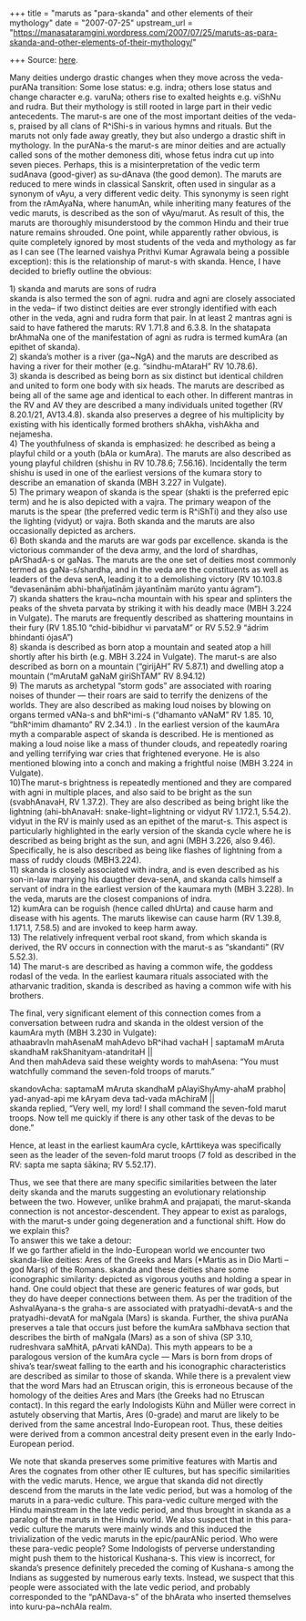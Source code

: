 +++
title = "maruts as \"para-skanda\" and other elements of their mythology"
date = "2007-07-25"
upstream_url = "https://manasataramgini.wordpress.com/2007/07/25/maruts-as-para-skanda-and-other-elements-of-their-mythology/"

+++
Source: [here](https://manasataramgini.wordpress.com/2007/07/25/maruts-as-para-skanda-and-other-elements-of-their-mythology/).

Many deities undergo drastic changes when they move across the
veda-purANa transition: Some lose status: e.g. indra; others lose status
and change character e.g. varuNa; others rise to exalted heights e.g.
viShNu and rudra. But their mythology is still rooted in large part in
their vedic antecedents. The marut-s are one of the most important
deities of the veda-s, praised by all clans of R^iShi-s in various hymns
and rituals. But the maruts not only fade away greatly, they but also
undergo a drastic shift in mythology. In the purANa-s the marut-s are
minor deities and are actually called sons of the mother demoness diti,
whose fetus indra cut up into seven pieces. Perhaps, this is a
misinterpretation of the vedic term sudAnava (good-giver) as su-dAnava
(the good demon). The maruts are reduced to mere winds in classical
Sanskrit, often used in singular as a synonym of vAyu, a very different
vedic deity. This synonymy is seen right from the rAmAyaNa, where
hanumAn, while inheriting many features of the vedic maruts, is
described as the son of vAyu/marut. As result of this, the maruts are
thoroughly misunderstood by the common Hindu and their true nature
remains shrouded. One point, while apparently rather obvious, is quite
completely ignored by most students of the veda and mythology as far as
I can see (The learned vaishya Prithvi Kumar Agrawala being a possible
exception): this is the relationship of marut-s with skanda. Hence, I
have decided to briefly outline the obvious:

1\) skanda and maruts are sons of rudra  
skanda is also termed the son of agni. rudra and agni are closely
associated in the veda– if two distinct deities are ever strongly
identified with each other in the veda, agni and rudra form that pair.
In at least 2 mantras agni is said to have fathered the maruts: RV
1.71.8 and 6.3.8. In the shatapata brAhmaNa one of the manifestation of
agni as rudra is termed kumAra (an epithet of skanda).  
2) skanda’s mother is a river (ga\~NgA) and the maruts are described as
having a river for their mother (e.g. “sindhu-mAtaraH” RV 10.78.6).  
3) skanda is described as being born as six distinct but identical
children and united to form one body with six heads. The maruts are
described as being all of the same age and identical to each other. In
different mantras in the RV and AV they are described a many individuals
united together (RV 8.20.1/21, AV13.4.8). skanda also preserves a degree
of his multiplicity by existing with his identically formed brothers
shAkha, vishAkha and nejamesha.  
4) The youthfulness of skanda is emphasized: he described as being a
playful child or a youth (bAla or kumAra). The maruts are also described
as young playful children (shishu in RV 10.78.6; 7.56.16). Incidentally
the term shishu is used in one of the earliest versions of the kumara
story to describe an emanation of skanda (MBH 3.227 in Vulgate).  
5) The primary weapon of skanda is the spear (shakti is the preferred
epic term) and he is also depicted with a vajra. The primary weapon of
the maruts is the spear (the preferred vedic term is R^iShTi) and they
also use the lighting (vidyut) or vajra. Both skanda and the maruts are
also occasionally depicted as archers.  
6) Both skanda and the maruts are war gods par excellence. skanda is the
victorious commander of the deva army, and the lord of shardhas,
pArShadA-s or gaNas. The maruts are the one set of deities most commonly
termed as gaNa-s/shardha, and in the veda are the constituents as well
as leaders of the deva senA, leading it to a demolishing victory (RV
10.103.8 “devasenānām abhi-bhañjatīnām jáyantīnām marúto yantu
ágram”).  
7) skanda shatters the krau\~ncha mountain with his spear and splinters
the peaks of the shveta parvata by striking it with his deadly mace (MBH
3.224 in Vulgate). The maruts are frequently described as shattering
mountains in their fury (RV 1.85.10 “chid-bibidhur vi parvataM” or RV
5.52.9 “ádrim bhindanti ójasA”)  
8) skanda is described as born atop a mountain and seated atop a hill
shortly after his birth (e.g. MBH 3.224 in Vulgate). The marut-s are
also described as born on a mountain (“girijAH” RV 5.87.1) and dwelling
atop a mountain (“mArutaM gaNaM giriShTAM” RV 8.94.12)  
9) The maruts as archetypal “storm gods” are associated with roaring
noises of thunder — their roars are said to terrify the denizens of the
worlds. They are also described as making loud noises by blowing on
organs termed vANa-s and bhR^imi-s (“dhamanto vANaM” RV 1.85. 10,
“bhR^imim dhamanto” RV 2.34.1) . In the earliest version of the kaumAra
myth a comparable aspect of skanda is described. He is mentioned as
making a loud noise like a mass of thunder clouds, and repeatedly
roaring and yelling terrifying war cries that frightened everyone. He is
also mentioned blowing into a conch and making a frightful noise (MBH
3.224 in Vulgate).  
10)The marut-s brightness is repeatedly mentioned and they are compared
with agni in multiple places, and also said to be bright as the sun
(svabhAnavaH, RV 1.37.2). They are also described as being bright like
the lightning (ahi-bhAnavaH: snake-light=lightning or vidyut RV 1.172.1,
5.54.2). vidyut in the RV is mainly used as an epithet of the marut-s.
This aspect is particularly highlighted in the early version of the
skanda cycle where he is described as being bright as the sun, and agni
(MBH 3.226, also 9.46). Specifically, he is also described as being like
flashes of lightning from a mass of ruddy clouds (MBH3.224).  
11) skanda is closely associated with indra, and is even described as
his son-in-law marrying his daugther deva-senA, and skanda calls himself
a servant of indra in the earliest version of the kaumara myth (MBH
3.228). In the veda, maruts are the closest companions of indra.  
12) kumAra can be roguish (hence called dhUrta) and cause harm and
disease with his agents. The maruts likewise can cause harm (RV 1.39.8,
1.171.1, 7.58.5) and are invoked to keep harm away.  
13) The relatively infrequent verbal root skand, from which skanda is
derived, the RV occurs in connection with the marut-s as “skandanti” (RV
5.52.3).  
14) The marut-s are described as having a common wife, the goddess
rodasI of the veda. In the earliest kaumara rituals associated with the
atharvanic tradition, skanda is described as having a common wife with
his brothers.

The final, very significant element of this connection comes from a
conversation between rudra and skanda in the oldest version of the
kaumAra myth (MBH 3.230 in Vulgate):  
athaabravIn mahAsenaM mahAdevo bR^ihad vachaH \| saptamaM mAruta
skandhaM rakShanityam-atandritaH \|\|  
And then mahAdeva said these weighty words to mahAsena: “You must
watchfully command the seven-fold troops of maruts.”

skandovAcha: saptamaM mAruta skandhaM pAlayiShyAmy-ahaM prabho\|
yad-anyad-api me kAryam deva tad-vada mAchiraM \|\|  
skanda replied, “Very well, my lord! I shall command the seven-fold
marut troops. Now tell me quickly if there is any other task of the
devas to be done.”

Hence, at least in the earliest kaumAra cycle, kArttikeya was
specifically seen as the leader of the seven-fold marut troops (7 fold
as described in the RV: sapta me sapta śākina; RV 5.52.17).

Thus, we see that there are many specific similarities between the later
deity skanda and the maruts suggesting an evolutionary relationship
between the two. However, unlike brahmA and prajapati, the marut-skanda
connection is not ancestor-descendent. They appear to exist as paralogs,
with the marut-s under going degeneration and a functional shift. How do
we explain this?  
To answer this we take a detour:  
If we go farther afield in the Indo-European world we encounter two
skanda-like deities: Ares of the Greeks and Mars (\*Martis as in Dio
Marti – god Mars) of the Romans. skanda and these deities share some
iconographic similarity: depicted as vigorous youths and holding a spear
in hand. One could object that these are generic features of war gods,
but they do have deeper connections between them. As per the tradition
of the AshvalAyana-s the graha-s are associated with pratyadhi-devatA-s
and the pratyadhi-devatA for maNgala (Mars) is skanda. Further, the
shiva purANa preserves a tale that occurs just before the kumAra
saMbhava section that describes the birth of maNgala (Mars) as a son of
shiva (SP 3.10, rudreshvara saMhitA, pArvati kANDa). This myth appears
to be a paralogous version of the kumAra cycle — Mars is born from drops
of shiva’s tear/sweat falling to the earth and his iconographic
characteristics are described as similar to those of skanda. While there
is a prevalent view that the word Mars had an Etruscan origin, this is
erroneous because of the homology of the deities Ares and Mars (the
Greeks had no Etruscan contact). In this regard the early Indologists
Kühn and Müller were correct in astutely observing that Martis, Ares
(0-grade) and marut are likely to be derived from the same ancestral
Indo-European root. Thus, these deities were derived from a common
ancestral deity present even in the early Indo-European period.

We note that skanda preserves some primitive features with Martis and
Ares the cognates from other other IE cultures, but has specific
similarities with the vedic maruts. Hence, we argue that skanda did not
directly descend from the maruts in the late vedic period, but was a
homolog of the maruts in a para-vedic culture. This para-vedic culture
merged with the Hindu mainstream in the late vedic period, and thus
brought in skanda as a paralog of the maruts in the Hindu world. We also
suspect that in this para-vedic culture the maruts were mainly winds and
this induced the trivialization of the vedic maruts in the epic/paurANic
period. Who were these para-vedic people? Some Indologists of perverse
understanding might push them to the historical Kushana-s. This view is
incorrect, for skanda’s presence definitely preceded the coming of
Kushana-s among the Indians as suggested by numerous early texts.
Instead, we suspect that this people were associated with the late vedic
period, and probably corresponded to the “pANDava-s” of the bhArata who
inserted themselves into kuru-pa\~nchAla realm.

